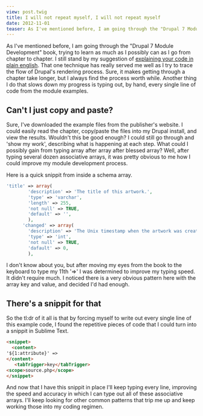 ```yaml
---
view: post.twig
title: I will not repeat myself, I will not repeat myself
date: 2012-11-01
teaser: As I've mentioned before, I am going through the "Drupal 7 Module Development" book, trying to learn as much as I possibly can as I go from chapter to chapter. I still stand by my suggestion of <a href="/blog/teacher-said-show-my-work">explaining your code in plain english</a>. That one technique has really served me well as I try to trace the flow of Drupal's rendering process. Sure, it makes getting through a chapter take longer, but I always find the process worth while. Another thing I do that slows down my progress is typing out, by hand, every single line of code from the module examples.
---
```


As I've mentioned before, I am going through the "Drupal 7 Module Development" book, trying to learn as much as I possibly can as I go from chapter to chapter. I still stand by my suggestion of <a href="/blog/teacher-said-show-my-work">explaining your code in plain english</a>. That one technique has really served me well as I try to trace the flow of Drupal's rendering process. Sure, it makes getting through a chapter take longer, but I always find the process worth while. Another thing I do that slows down my progress is typing out, by hand, every single line of code from the module examples.

<h2>Can't I just copy and paste?</h2>
Sure, I've downloaded the example files from the publisher's website. I could easily read the chapter, copy/paste the files into my Drupal install, and view the results. Wouldn't this be good enough? I could still go through and 'show my work', describing what is happening at each step. What could I possibly gain from typing array after array after blessed array? Well, after typing several dozen associative arrays, it was pretty obvious to me how I could improve my module development process.

Here is a quick snippit from inside a schema array.
```php
'title' => array(
        'description' => 'The title of this artwork.',
        'type' => 'varchar',
        'length' => 255,
        'not null' => TRUE,
        'default' => '',
        ),
      'changed' => array(
        'description' => 'The Unix timestamp when the artwork was created.',
        'type' => 'int',
        'not null' => TRUE,
        'dafault' => 0,
        ),
```

I don't know about you, but after moving my eyes from the book to the keyboard to type my 11th '=>' I was determined to improve my typing speed. It didn't require much. I noticed there is a very obvious pattern here with the array key and value, and decided I'd had enough.

<h2>There's a snippit for that</h2>
So the tl:dr of it all is that by forcing myself to write out every single line of this example code, I found the repetitive pieces of code that I could turn into a snippit in Sublime Text.

```html
<snippet>
  <content>
'${1:attribute}' =>
</content>
   <tabTrigger>key</tabTrigger>
<scope>source.php</scope>
</snippet>
```


And now that I have this snippit in place I'll keep typing every line, improving the speed and accuracy in which I can type out all of these associative arrays. I'll keep looking for other common patterns that trip me up and keep working those into my coding regimen.
